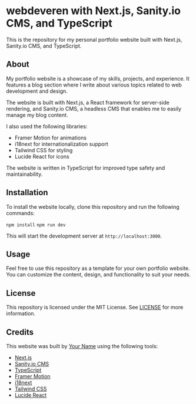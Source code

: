 # webdeveren with Next.js, Sanity.io CMS, and TypeScript

This is the repository for my personal portfolio website built with Next.js, Sanity.io CMS, and TypeScript.

## About

My portfolio website is a showcase of my skills, projects, and experience. It features a blog section where I write about various topics related to web development and design.

The website is built with Next.js, a React framework for server-side rendering, and Sanity.io CMS, a headless CMS that enables me to easily manage my blog content.

I also used the following libraries:

- Framer Motion for animations
- i18next for internationalization support
- Tailwind CSS for styling
- Lucide React for icons

The website is written in TypeScript for improved type safety and maintainability.

## Installation

To install the website locally, clone this repository and run the following commands:

`npm install`
`npm run dev`

This will start the development server at `http://localhost:3000`.

## Usage

Feel free to use this repository as a template for your own portfolio website. You can customize the content, design, and functionality to suit your needs.

## License

This repository is licensed under the MIT License. See [LICENSE](https://choosealicense.com/licenses/mit/) for more information.

## Credits

This website was built by [Your Name](https://yourwebsite.com) using the following tools:

- [Next.js](https://nextjs.org/)
- [Sanity.io CMS](https://www.sanity.io/)
- [TypeScript](https://www.typescriptlang.org/)
- [Framer Motion](https://www.framer.com/motion/)
- [i18next](https://www.i18next.com/)
- [Tailwind CSS](https://tailwindcss.com/)
- [Lucide React](https://github.com/lucide-icons/lucide-react)
